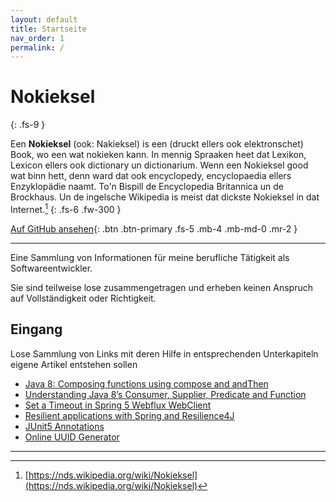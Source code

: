 ```yaml
---
layout: default
title: Startseite
nav_order: 1
permalink: /
---
```


# Nokieksel
{: .fs-9 }

Een **Nokieksel** (ook: Nakieksel) is een (druckt ellers ook elektronschet)
Book, wo een wat nokieken kann. In mennig Spraaken heet dat Lexikon, Lexicon
ellers ook dictionary un dictionarium. Wenn een Nokieksel good wat binn hett,
denn ward dat ook encyclopedy, encyclopaedia ellers Enzyklopädie naamt. To'n
Bispill de Encyclopedia Britannica un de Brockhaus. Un de ingelsche Wikipedia is
meist dat dickste Nokieksel in dat Internet.[^wikipedia-nokieksel]
{: .fs-6 .fw-300 }

[Auf GitHub ansehen](https://github.com/dreadwarrior/kb){: .btn .btn-primary .fs-5 .mb-4 .mb-md-0 .mr-2 }

---

Eine Sammlung von Informationen für meine berufliche Tätigkeit als 
Softwareentwickler.

Sie sind teilweise lose zusammengetragen und erheben keinen Anspruch auf 
Vollständigkeit oder Richtigkeit.

## Eingang

Lose Sammlung von Links mit deren Hilfe in entsprechenden Unterkapiteln eigene
Artikel entstehen sollen

- [Java 8: Composing functions using compose and andThen](https://www.deadcoderising.com/2015-09-07-java-8-functional-composition-using-compose-and-andthen/)
- [Understanding Java 8’s Consumer, Supplier, Predicate and Function](https://medium.com/swlh/understanding-java-8s-consumer-supplier-predicate-and-function-c1889b9423d)
- [Set a Timeout in Spring 5 Webflux WebClient](https://www.baeldung.com/spring-webflux-timeout)
- [Resilient applications with Spring and Resilience4J](https://www.javaadvent.com/2020/12/resilient-applications-spring-resilience4j.html)
- [JUnit5 Annotations](https://junit.org/junit5/docs/current/user-guide/#writing-tests-annotations)
- [Online UUID Generator](https://www.uuidgenerator.net/)

---

[^wikipedia-nokieksel]: [https://nds.wikipedia.org/wiki/Nokieksel](https://nds.wikipedia.org/wiki/Nokieksel)
